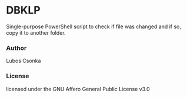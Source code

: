 # DBKLP
Single-purpose PowerShell script to check if file was changed and if so, copy it to another folder.

### Author
Lubos Csonka 

### License
licensed under the
GNU Affero General Public License v3.0

